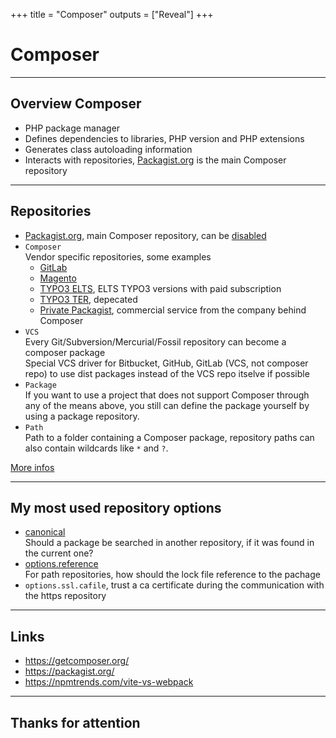 +++
title = "Composer"
outputs = ["Reveal"]
+++

# Composer

---

## Overview Composer

* PHP package manager
* Defines dependencies to libraries, PHP version and PHP extensions
* Generates class autoloading information
* Interacts with repositories, [Packagist.org](https://packagist.org/) is the main Composer repository

---

## Repositories

* [Packagist.org](https://packagist.org/), main Composer repository, can be [disabled](https://getcomposer.org/doc/05-repositories.md#disabling-packagist-org)
* `Composer`  
  Vendor specific repositories, some examples
  * [GitLab](https://docs.gitlab.com/ee/user/packages/composer_repository/)
  * [Magento](https://repo.magento.com/)
  * [TYPO3 ELTS](https://elts.typo3.com/), ELTS TYPO3 versions with paid subscription
  * [TYPO3 TER](https://composer.typo3.org/), depecated
  * [Private Packagist](https://packagist.com/), commercial service from the company behind Composer
* `VCS`  
  Every Git/Subversion/Mercurial/Fossil repository can become a composer package  
  Special VCS driver for Bitbucket, GitHub, GitLab (VCS, not composer repo) to use dist packages instead of the VCS repo itselve if possible
* `Package`  
  If you want to use a project that does not support Composer through any of the means above, you still can define the package yourself by using a package repository.
* `Path`  
  Path to a folder containing a Composer package, repository paths can also contain wildcards like `*` and `?`.

[More infos](https://getcomposer.org/doc/05-repositories.md)

---

## My most used repository options

* [canonical](https://getcomposer.org/doc/articles/repository-priorities.md#making-repositories-non-canonical)  
  Should a package be searched in another repository, if it was found in the current one?
* [options.reference](https://getcomposer.org/doc/05-repositories.md#path)  
  For path repositories, how should the lock file reference to the pachage
* `options.ssl.cafile`, trust a ca certificate during the communication with the https repository

---

## Links

* https://getcomposer.org/
* https://packagist.org/
* https://npmtrends.com/vite-vs-webpack

---

## Thanks for attention
